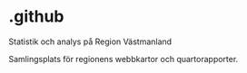 # .github
Statistik och analys på Region Västmanland

Samlingsplats för regionens webbkartor och quartorapporter.  
